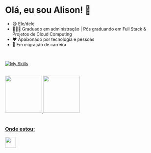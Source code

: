 # Olá, eu sou Alison!  🖖

- 😄 Ele/dele
- 👨🏼‍🎓 Graduado em administração | Pós graduando em Full Stack & Projetos de Cloud Computing
- ❤️ Apaixonado por tecnologia e pessoas
- 🌱 Em migração de carreira

<br>
<div padding="5px">
  
[![My Skills](https://skillicons.dev/icons?i=python,django,selenium,html,css,bootstrap,js,nodejs,express,postman,docker,ai,mysql,vscode&theme=light)](https://skillicons.dev)

</div>
<br>


<div>
  <a href="https://github.com/jose-alison/">   
  <img height="120em" src="https://github-readme-stats.vercel.app/api?username=jose-alison&show_icons=true&theme=dracula"/>  
  <img height="120em" src="https://github-readme-stats.vercel.app/api/top-langs/?username=jose-alison&theme=dracula&langs_count=8"/>
</div>
<br>
    
### Onde estou:
    
<div> 
  <a href="https://www.linkedin.com/in/josealison/" target="_blank"><img height="35px" 
 src="https://img.shields.io/badge/-LinkedIn-%230077B5?style=flat&logo=linkedin&logoColor=white" target="_blank">
  </a> 
</div>    
